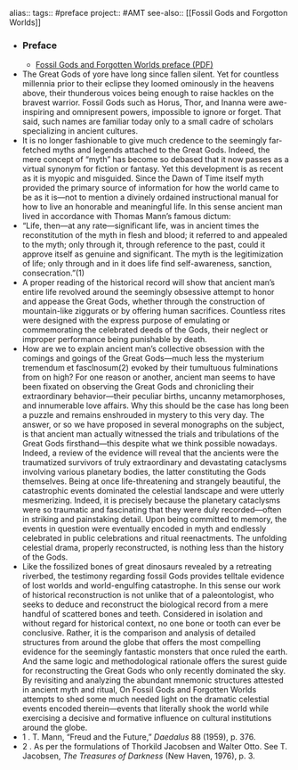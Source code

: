 alias::
tags:: #preface 
project:: #AMT 
see-also:: [[Fossil Gods and Forgotton Worlds]]

- ### Preface
	- [Fossil Gods and Forgotten Worlds preface (PDF)](https://www.maverickscience.com/wp-content/uploads/Fossil-Gods-and-Forgotten-Worlds-preface.pdf)
- The Great Gods of yore have long since fallen silent. Yet for countless millennia prior to their eclipse they loomed ominously in the heavens above, their thunderous voices being enough to raise hackles on the bravest warrior. Fossil Gods such as Horus, Thor, and Inanna were awe-inspiring and omnipresent powers, impossible to ignore or forget. That said, such names are familiar today only to a small cadre of scholars specializing in ancient cultures.
- It is no longer fashionable to give much credence to the seemingly far-fetched myths and legends attached to the Great Gods. Indeed, the mere concept of “myth” has become so debased that it now passes as a virtual synonym for fiction or fantasy. Yet this development is as recent as it is myopic and misguided. Since the Dawn of Time itself myth provided the primary source of information for how the world came to be as it is—not to mention a divinely ordained instructional manual for how to live an honorable and meaningful life. In this sense ancient man lived in accordance with Thomas Mann’s famous dictum:
- “Life, then—at any rate—significant life, was in ancient times the reconstitution of the myth in flesh and blood; it referred to and appealed to the myth; only through it, through reference to the past, could it approve itself as genuine and significant. The myth is the legitimization of life; only through and in it does life find self-awareness, sanction, consecration.”(1)
- A proper reading of the historical record will show that ancient man’s entire life revolved around the seemingly obsessive attempt to honor and appease the Great Gods, whether through the construction of mountain-like ziggurats or by offering human sacrifices. Countless rites were designed with the express purpose of emulating or commemorating the celebrated deeds of the Gods, their neglect or improper performance being punishable by death.
- How are we to explain ancient man’s collective obsession with the comings and goings of the Great Gods—much less the mysterium tremendum et fasclnosum(2) evoked by their tumultuous fulminations from on high? For one reason or another, ancient man seems to have been fixated on observing the Great Gods and chronicling their extraordinary behavior—their peculiar births, uncanny metamorphoses, and innumerable love affairs. Why this should be the case has long been a puzzle and remains enshrouded in mystery to this very day. The answer, or so we have proposed in several monographs on the subject, is that ancient man actually witnessed the trials and tribulations of the Great Gods firsthand—this despite what we think possible nowadays. Indeed, a review of the evidence will reveal that the ancients were the traumatized survivors of truly extraordinary and devastating cataclysms involving various planetary bodies, the latter constituting the Gods themselves. Being at once life-threatening and strangely beautiful, the catastrophic events dominated the celestial landscape and were utterly mesmerizing. Indeed, it is precisely because the planetary cataclysms were so traumatic and fascinating that they were duly recorded—often in striking and painstaking detail. Upon being committed to memory, the events in question were eventually encoded in myth and endlessly celebrated in public celebrations and ritual reenactments. The unfolding celestial drama, properly reconstructed, is nothing less than the history of the Gods.
- Like the fossilized bones of great dinosaurs revealed by a retreating riverbed, the testimony regarding fossil Gods provides telltale evidence of lost worlds and world-engulfing catastrophe. In this sense our work of historical reconstruction is not unlike that of a paleontologist, who seeks to deduce and reconstruct the biological record from a mere handful of scattered bones and teeth. Considered in isolation and without regard for historical context, no one bone or tooth can ever be conclusive. Rather, it is the comparison and analysis of detailed structures from around the globe that offers the most compelling evidence for the seemingly fantastic monsters that once ruled the earth. And the same logic and methodological rationale offers the surest guide for reconstructing the Great Gods who only recently dominated the sky. By revisiting and analyzing the abundant mnemonic structures attested in ancient myth and ritual, On Fossil Gods and Forgotten Worlds attempts to shed some much needed light on the dramatic celestial events encoded therein—events that literally shook the world while exercising a decisive and formative influence on cultural institutions around the globe.
- 1 . T. Mann, “Freud and the Future,” *Daedalus* 88 (1959), p. 376.
- 2 . As per the formulations of Thorkild Jacobsen and Walter Otto. See T. Jacobsen, *The Treasures of Darkness* (New Haven, 1976), p. 3.